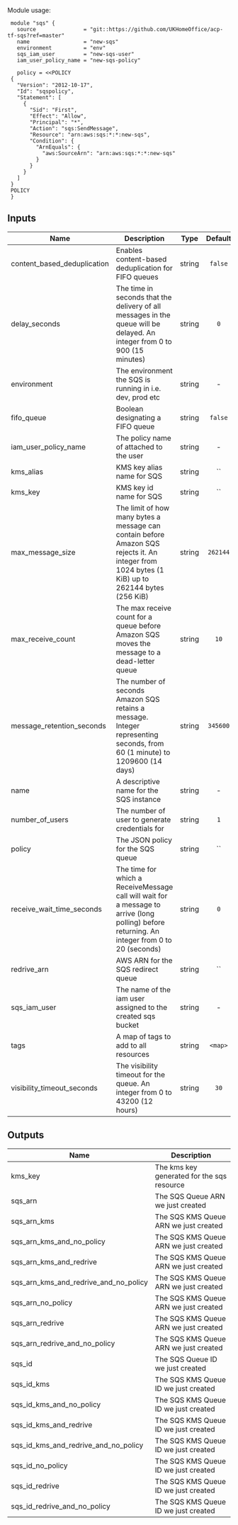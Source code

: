 Module usage:

     module "sqs" {
       source               = "git::https://github.com/UKHomeOffice/acp-tf-sqs?ref=master"
       name                 = "new-sqs"
       environment          = "env"
       sqs_iam_user         = "new-sqs-user"
       iam_user_policy_name = "new-sqs-policy"

       policy = <<POLICY
     {
       "Version": "2012-10-17",
       "Id": "sqspolicy",
       "Statement": [
         {
           "Sid": "First",
           "Effect": "Allow",
           "Principal": "*",
           "Action": "sqs:SendMessage",
           "Resource": "arn:aws:sqs:*:*:new-sqs",
           "Condition": {
             "ArnEquals": {
               "aws:SourceArn": "arn:aws:sqs:*:*:new-sqs"
             }
           }
         }
       ]
     }
     POLICY
     }


## Inputs

| Name | Description | Type | Default | Required |
|------|-------------|:----:|:-----:|:-----:|
| content_based_deduplication | Enables content-based deduplication for FIFO queues | string | `false` | no |
| delay_seconds | The time in seconds that the delivery of all messages in the queue will be delayed. An integer from 0 to 900 (15 minutes) | string | `0` | no |
| environment | The environment the SQS is running in i.e. dev, prod etc | string | - | yes |
| fifo_queue | Boolean designating a FIFO queue | string | `false` | no |
| iam_user_policy_name | The policy name of attached to the user | string | - | yes |
| kms_alias | KMS key alias name for SQS | string | `` | no |
| kms_key | KMS key id name for SQS | string | `` | no |
| max_message_size | The limit of how many bytes a message can contain before Amazon SQS rejects it. An integer from 1024 bytes (1 KiB) up to 262144 bytes (256 KiB) | string | `262144` | no |
| max_receive_count | The max receive count for a queue before Amazon SQS moves the message to a dead-letter queue | string | `10` | no |
| message_retention_seconds | The number of seconds Amazon SQS retains a message. Integer representing seconds, from 60 (1 minute) to 1209600 (14 days) | string | `345600` | no |
| name | A descriptive name for the SQS instance | string | - | yes |
| number_of_users | The number of user to generate credentials for | string | `1` | no |
| policy | The JSON policy for the SQS queue | string | `` | no |
| receive_wait_time_seconds | The time for which a ReceiveMessage call will wait for a message to arrive (long polling) before returning. An integer from 0 to 20 (seconds) | string | `0` | no |
| redrive_arn | AWS ARN for the SQS redirect queue | string | `` | no |
| sqs_iam_user | The name of the iam user assigned to the created sqs bucket | string | - | yes |
| tags | A map of tags to add to all resources | string | `<map>` | no |
| visibility_timeout_seconds | The visibility timeout for the queue. An integer from 0 to 43200 (12 hours) | string | `30` | no |

## Outputs

| Name | Description |
|------|-------------|
| kms_key | The kms key generated for the sqs resource |
| sqs_arn | The SQS Queue ARN we just created |
| sqs_arn_kms | The SQS KMS Queue ARN we just created |
| sqs_arn_kms_and_no_policy | The SQS KMS Queue ARN we just created |
| sqs_arn_kms_and_redrive | The SQS KMS Queue ARN we just created |
| sqs_arn_kms_and_redrive_and_no_policy | The SQS KMS Queue ARN we just created |
| sqs_arn_no_policy | The SQS KMS Queue ARN we just created |
| sqs_arn_redrive | The SQS KMS Queue ARN we just created |
| sqs_arn_redrive_and_no_policy | The SQS KMS Queue ARN we just created |
| sqs_id | The SQS Queue ID we just created |
| sqs_id_kms | The SQS KMS Queue ID we just created |
| sqs_id_kms_and_no_policy | The SQS KMS Queue ID we just created |
| sqs_id_kms_and_redrive | The SQS KMS Queue ID we just created |
| sqs_id_kms_and_redrive_and_no_policy | The SQS KMS Queue ID we just created |
| sqs_id_no_policy | The SQS KMS Queue ID we just created |
| sqs_id_redrive | The SQS KMS Queue ID we just created |
| sqs_id_redrive_and_no_policy | The SQS KMS Queue ID we just created |

